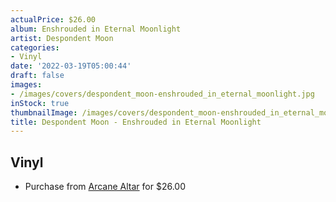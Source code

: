 ```yaml
---
actualPrice: $26.00
album: Enshrouded in Eternal Moonlight
artist: Despondent Moon
categories:
- Vinyl
date: '2022-03-19T05:00:44'
draft: false
images:
- /images/covers/despondent_moon-enshrouded_in_eternal_moonlight.jpg
inStock: true
thumbnailImage: /images/covers/despondent_moon-enshrouded_in_eternal_moonlight-thumb.jpg
title: Despondent Moon - Enshrouded in Eternal Moonlight
---
```


## Vinyl
* Purchase from [Arcane Altar](https://arcanealtar.bigcartel.com/product/despondent-moon-enshrouded-in-eternal-moonlight-12-lp) for $26.00
